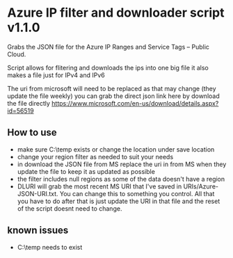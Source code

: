# Azure IP filter and downloader script v1.1.0
Grabs the JSON file for the Azure IP Ranges and Service Tags – Public Cloud.

Script allows for flitering and downloads the ips into one big file it also makes a file just for IPv4 and IPv6

The uri from microsoft will need to be replaced as that may change (they update the file weekly) you can grab the direct json link here by download the file directly https://www.microsoft.com/en-us/download/details.aspx?id=56519

## How to use
* make sure C:\temp exists or change the location under save location
* change your region filter as needed to suit your needs
* in download the JSON file from MS replace the uri in from MS when they update the file to keep it as updated as possible
* the filter includes null regions as some of the data doesn't have a region
* DLURI will grab the most recent MS URI that I've saved in URIs/Azure-JSON-URI.txt. You can change this to something you control. All that you have to do after that is just update the URI in that file and the reset of the script doesnt need to change.

## known issues
* C:\temp needs to exist
